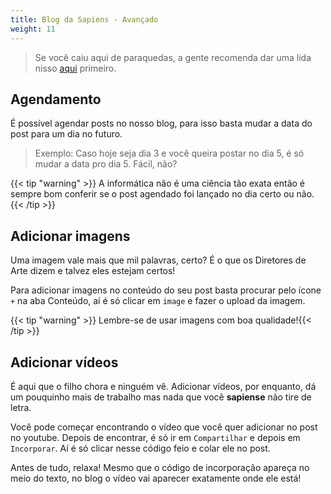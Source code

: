 ```yaml
---
title: Blog da Sapiens - Avançado
weight: 11
---
```


>Se você caiu aqui de paraquedas, a gente recomenda dar uma lida nisso [aqui](../primeiros-passos) primeiro.

## Agendamento

É possível agendar posts no nosso blog, para isso basta mudar a data do post para um dia no futuro.

> Exemplo: Caso hoje seja dia 3 e você queira postar no dia 5, é só mudar a data pro dia 5. Fácil, não?

{{< tip "warning" >}}
A informática não é uma ciência tão exata então é sempre bom conferir se o post agendado foi lançado no dia certo ou não.
{{< /tip >}}

## Adicionar imagens

Uma imagem vale mais que mil palavras, certo? É o que os Diretores de Arte dizem e talvez eles estejam certos!

Para adicionar imagens no conteúdo do seu post basta procurar pelo ícone `+` na aba Conteúdo, aí é só clicar em `image` e fazer o upload da imagem.

{{< tip "warning" >}}
Lembre-se de usar imagens com boa qualidade!{{< /tip >}}

## Adicionar vídeos

É aqui que o filho chora e ninguém vê. Adicionar vídeos, por enquanto, dá um pouquinho mais de trabalho mas nada que você __sapiense__ não tire de letra.

Você pode começar encontrando o vídeo que você quer adicionar no post no youtube. Depois de encontrar, é só ir em `Compartilhar` e depois em `Incorporar`. Aí é só clicar nesse código feio e colar ele no post. 

Antes de tudo, relaxa! Mesmo que o código de incorporação apareça no meio do texto, no blog o vídeo vai aparecer exatamente onde ele está!